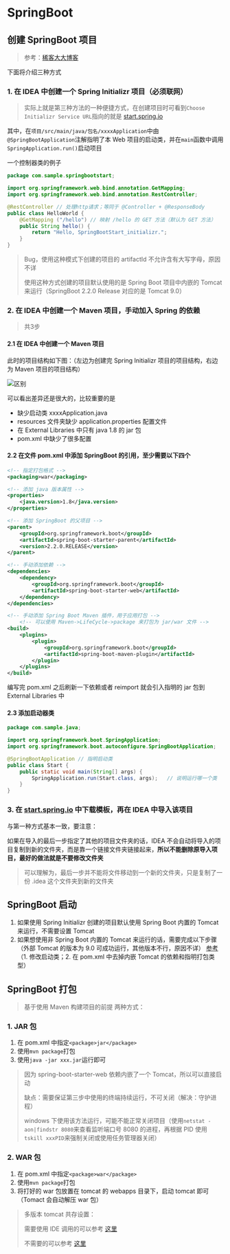 # SpringBoot

## 创建 SpringBoot 项目
> 参考：[稀客大大博客](https://zed058.cn/code/dev/springboot-02%E5%86%8D%E4%BD%93%E9%AA%8C.html#_2%E3%80%81%E5%85%B6%E4%BB%96%E5%88%9B%E5%BB%BA%E6%96%B9%E5%BC%8F)

下面将介绍三种方式
### 1. 在 IDEA 中创建一个 Spring Initializr 项目（必须联网）

> 实际上就是第三种方法的一种便捷方式，在创建项目时可看到` Choose Initializr Service URL `指向的就是 [start.spring.io](https://start.spring.io/)

其中，在` 项目/src/main/java/包名/xxxxApplication `中由` @SpringBootApplication `注解指明了本 Web 项目的启动类，并在` main `函数中调用` SpringApplication.run() `启动项目

一个控制器类的例子
```java
package com.sample.springbootstart;

import org.springframework.web.bind.annotation.GetMapping;
import org.springframework.web.bind.annotation.RestController;

@RestController // 处理http请求；等同于 @Controller + @ResponseBody
public class HelloWorld {
    @GetMapping ("/hello") // 映射 /hello 的 GET 方法（默认为 GET 方法）
    public String hello() {
        return "Hello, SpringBootStart_initializr.";
    }
}
```

> Bug，使用这种模式下创建的项目的 artifactId 不允许含有大写字母，原因不详
>
> 使用这种方式创建的项目默认使用的是 Spring Boot 项目中内嵌的 Tomcat 来运行（SpringBoot 2.2.0 Release 对应的是 Tomcat 9.0）
            
### 2. 在 IDEA 中创建一个 Maven 项目，手动加入 Spring 的依赖
> 共3步
#### 2.1 在 IDEA 中创建一个 Maven 项目
此时的项目结构如下图：（左边为创建完 Spring Initializr 项目的项目结构，右边为 Maven 项目的项目结构）

![区别](./img/diff.jpg)

可以看出差异还是很大的，比较重要的是
- 缺少启动类 xxxxApplication.java
- resources 文件夹缺少 application.properties 配置文件
- 在 External Libraries 中只有 java 1.8 的 jar 包
- pom.xml 中缺少了很多配置

#### 2.2 在文件 pom.xml 中添加 SpringBoot 的引用，至少需要以下四个
```xml
<!-- 指定打包格式 -->
<packaging>war</packaging>

<!-- 添加 java 版本属性 -->
<properties>
    <java.version>1.8</java.version>
</properties>

<!-- 添加 SpringBoot 的父项目 -->
<parent>
    <groupId>org.springframework.boot</groupId>
    <artifactId>spring-boot-starter-parent</artifactId>
    <version>2.2.0.RELEASE</version>
</parent>

<!-- 手动添加依赖 -->
<dependencies>
    <dependency>
        <groupId>org.springframework.boot</groupId>
        <artifactId>spring-boot-starter-web</artifactId>
    </dependency>
</dependencies>

<!-- 手动添加 Spring Boot Maven 插件，用于应用打包 -->
    <!-- 可以使用 Maven->LifeCycle->package 来打包为 jar/war 文件 -->
<build>
    <plugins>
        <plugin>
            <groupId>org.springframework.boot</groupId>
            <artifactId>spring-boot-maven-plugin</artifactId>
        </plugin>
    </plugins>
</build>
```
编写完 pom.xml 之后刷新一下依赖或者 reimport 就会引入指明的 jar 包到 External Libraries 中

#### 2.3 添加启动器类
```java
package com.sample.java;

import org.springframework.boot.SpringApplication;
import org.springframework.boot.autoconfigure.SpringBootApplication;

@SpringBootApplication // 指明启动类
public class Start {
    public static void main(String[] args) {
        SpringApplication.run(Start.class, args);   // 说明运行哪一个类
    }
}
```
    
### 3. 在 [start.spring.io](https://start.spring.io/) 中下载模板，再在 IDEA 中导入该项目
    
与第一种方式基本一致，要注意：

如果在导入的最后一步指定了其他的项目文件夹的话，IDEA 不会自动将导入的项目复制到新的文件夹，而是靠一个链接文件夹链接起来，**所以不能删除原导入项目，最好的做法就是不要修改文件夹**
    
> 可以理解为，最后一步并不能将文件移动到一个新的文件夹，只是复制了一份 .idea 这个文件夹到新的文件夹

## SpringBoot 启动
1. 如果使用 Spring Initializr 创建的项目默认使用 Spring Boot 内置的 Tomcat 来运行，不需要设置 Tomcat
2. 如果想使用非 Spring Boot 内置的 Tomcat 来运行的话，需要完成以下步骤（外部 Tomcat 的版本为 9.0 可成功运行，其他版本不行，原因不详）
    [参考](https://blog.csdn.net/fanshukui/article/details/80258793)（1. 修改启动类；2. 在 pom.xml 中去掉内嵌 Tomcat 的依赖和指明打包类型）

## SpringBoot 打包
> 基于使用 Maven 构建项目的前提
两种方式：
### 1. JAR 包
1. 在 pom.xml 中指定` <package>jar</package> `
2. 使用` mvn package `打包
3. 使用` java -jar xxx.jar `运行即可
> 因为 spring-boot-starter-web 依赖内嵌了一个 Tomcat，所以可以直接启动
>
> 缺点：需要保证第三步中使用的终端持续运行，不可关闭（解决：守护进程）
> 
> windows 下使用该方法运行，可能不能正常关闭项目（使用` netstat -aon|findstr 8080 `来查看监听端口号 8080 的进程，再根据 PID 使用` tskill xxxPID `来强制关闭或使用任务管理器关闭）
### 2. WAR 包
1. 在 pom.xml 中指定` <package>war</package> `
2. 使用` mvn package `打包
3. 将打好的 war 包放置在 tomcat 的 webapps 目录下，启动 tomcat 即可（Tomact 会自动解压 war 包）
> 多版本 tomcat 共存设置：
>
> 需要使用 IDE 调用的可以参考 [这里](https://blog.csdn.net/Jessica_xingxing/article/details/78483143)
>
> 不需要的可以参考 [这里](https://yq.aliyun.com/articles/255884)